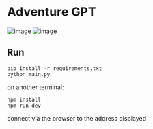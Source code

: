 # Adventure GPT

![image](https://user-images.githubusercontent.com/1538314/227077242-75639093-e589-4f0f-adff-ab87b37ce7e2.png)
![image](https://user-images.githubusercontent.com/1538314/227077710-950dcd1e-e98c-4bb5-a812-db883c4ebdd5.png)

## Run

```
pip install -r requirements.txt
python main.py
```

on another terminal:

```
npm install
npm run dev
```


connect via the browser to the address displayed
